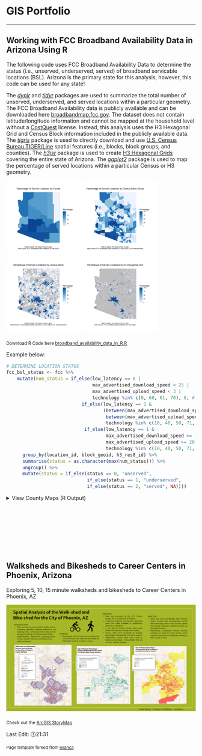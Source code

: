 # GIS Portfolio

---

## Working with FCC Broadband Availability Data in Arizona Using R

The following code uses FCC Broadband Availability Data to determine the status (i.e., unserved, underserved, served) of broadband servicable locations (BSL). Arizona is the primary state for this analysis, however, this code can be used for any state!

The [_dyplr_](https://dplyr.tidyverse.org/) and [_tidyr_](https://tidyr.tidyverse.org/) packages are used to summarize the total number of unserved, underserved, and served locations within a particular geometry. The FCC Broadband Availability data is publicly available and can be downloaded here [broadbandmap.fcc.gov](https://broadband.fcc.gov). The dataset does not contain latitude/longitude information and cannot be mapped at the household level without a [CostQuest](https://www.costquest.com/resources/articles/broadband-policy/fcc-fabric-license-available-for-academic-broadband-research/) license. Instead, this analysis uses the H3 Hexagonal Grid and Census Block information included in the publicly available data. The [_tigris_](https://github.com/walkerke/tigris) package is used to directly download and use [U.S. Census Bureau TIGER/Line](https://www.census.gov/geographies/mapping-files/time-series/geo/tiger-line-file.html) spatial features (i.e., blocks, block groups, and counties). The [_h3jsr_](https://obrl-soil.github.io/h3jsr/) package is used to create [H3 Hexagonal Grids](https://h3geo.org/docs/core-library/overview/) covering the entire state of Arizona. The [_ggplot2_](https://ggplot2.tidyverse.org/) package is used to map the percentage of served locations within a particular Census or H3 geometry. 

<img src="images/Map_Of_Percentage_Of_Served_Locations_BY_County.png" width="200" height="200" /> <img src="images/Map_Of_Percentage_Of_Served_Locations_BY_BlockGroup.png" width="200" height="200"/> <img src="images/Map_Of_Percentage_Of_Served_Locations_BY_Block.png" width="200" height="200"/> <img src="images/Map_Of_Percentage_Of_Served_Locations_BY_H3_Hexagonal_Grid.png" width="200" height="200"/>

<sub>Download R Code here [broadband_availability_data_in_R.R](https://github.com/ksaves/krystalsaverse.github.io/blob/master/broadband_availability_data_in_R.R)</sub>

Example below:

```r
# DETERMINE LOCATION STATUS
fcc_bsl_status <- fcc %>%
    mutate(num_status = if_else(low_latency == 0 | 
                                max_advertised_download_speed < 25 | 
                                max_advertised_upload_speed < 3 |
                                technology %in% c(0, 60, 61, 70), 0, # UNSERVED
                            if_else(low_latency == 1 & 
                                    (between(max_advertised_download_speed, 25, 99) | 
                                     between(max_advertised_upload_speed, 3, 19)) &
                                     technology %in% c(10, 40, 50, 71, 72), 1, # UNDERSERVED
                             if_else(low_latency == 1 & 
                                     max_advertised_download_speed >= 100 & 
                                     max_advertised_upload_speed >= 20 &
                                     technology %in% c(10, 40, 50, 71, 72), 2, NA)))) %>% # SERVED
      group_by(location_id, block_geoid, h3_res8_id) %>%
      summarise(status = as.character(max(num_status))) %>%
      ungroup() %>%
      mutate(status = if_else(status == 0, "unserved", 
                              if_else(status == 1, "underserved",
                              if_else(status == 2, "served", NA))))
```
<details>
<summary>View County Maps (R Output)</summary>
<br>
<img src="images/Map_of_Percentage_of_Served_Locations_by_H3_Hexagonal_Grid_ Apache _County.png" width="200" height="200" /> <img src="images/Map_of_Percentage_of_Served_Locations_by_H3_Hexagonal_Grid_ Cochise _County.png" width="200" height="200" /> <img src="images/Map_of_Percentage_of_Served_Locations_by_H3_Hexagonal_Grid_ Coconino _County.png" width="200" height="200" /> <img src="images/Map_of_Percentage_of_Served_Locations_by_H3_Hexagonal_Grid_ Gila _County.png" width="200" height="200" /> <img src="images/Map_of_Percentage_of_Served_Locations_by_H3_Hexagonal_Grid_ Graham _County.png" width="200" height="200" /> <img src="images/Map_of_Percentage_of_Served_Locations_by_H3_Hexagonal_Grid_ Greenlee _County.png" width="200" height="200" /> <img src="images/Map_of_Percentage_of_Served_Locations_by_H3_Hexagonal_Grid_ La Paz _County.png" width="200" height="200" /> <img src="images/Map_of_Percentage_of_Served_Locations_by_H3_Hexagonal_Grid_ Maricopa _County.png" width="200" height="200" /> <img src="images/Map_of_Percentage_of_Served_Locations_by_H3_Hexagonal_Grid_ Mohave _County.png" width="200" height="200" /> <img src="images/Map_of_Percentage_of_Served_Locations_by_H3_Hexagonal_Grid_ Navajo _County.png" width="200" height="200" /> <img src="images/Map_of_Percentage_of_Served_Locations_by_H3_Hexagonal_Grid_ Pima _County.png" width="200" height="200" /> <img src="images/Map_of_Percentage_of_Served_Locations_by_H3_Hexagonal_Grid_ Pinal _County.png" width="200" height="200" /> <img src="images/Map_of_Percentage_of_Served_Locations_by_H3_Hexagonal_Grid_ Santa Cruz _County.png" width="200" height="200" /> <img src="images/Map_of_Percentage_of_Served_Locations_by_H3_Hexagonal_Grid_ Yavapai _County.png" width="200" height="200" />
      
</details>

<br><br>
---
<br><br>

## Walksheds and Bikesheds to Career Centers in Phoenix, Arizona

Exploring 5, 10, 15 minute walksheds and bikesheds to Career Centers in Phoenix, AZ

<img src="images/PosterPresentation_Walk_and_Bike_sheds_for_Phoenix.png"/>

<sub>Check out the [ArcGIS StoryMap](https://storymaps.arcgis.com/stories/1b23c0736c6140bebdc5611bc529a1d4)</sub>






Last Edit: 🕔21:31
<p style="font-size:11px">Page template forked from <a href="https://github.com/evanca/quick-portfolio">evanca</a></p>
<!-- Remove above link if you don't want to attibute -->
